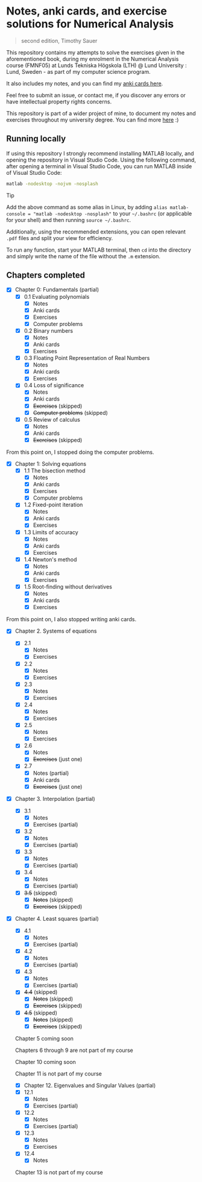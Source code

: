 # Notes, anki cards, and exercise solutions for Numerical Analysis
> second edition, Timothy Sauer

This repository contains my attempts to solve the exercises given in the aforementioned book, during my enrolment in the Numerical Analysis course (FMNF05) at Lunds Tekniska Högskola (LTH) @ Lund University : Lund, Sweden - as part of my computer science program.

It also includes my notes, and you can find my [anki cards here](https://www.github.com/mikael-ros/LTH-anki/Y3/P3/FMNF05/Book).

Feel free to submit an issue, or contact me, if you discover any errors or have intellectual property rights concerns. 

This repository is part of a wider project of mine, to document my notes and exercises throughout my university degree. You can find more [here](https://mikaelrr.notion.site/Delade-anteckningar-Hub-LTH-D-C-f2a47297b9b146dba372e02c4f789d55?pvs=4) :)

## Running locally
If using this repository I strongly recommend installing MATLAB locally, and opening the repository in Visual Studio Code. Using the following command, after opening a terminal in Visual Studio Code, you can run MATLAB inside of Visual Studio Code:
```sh
matlab -nodesktop -nojvm -nosplash
```
> [!TIP]
> Add the above command as some alias in Linux, by adding ``alias matlab-console = "matlab -nodesktop -nosplash"`` to your ``~/.bashrc`` (or applicable for your shell) and then running ``source ~/.bashrc``.

Additionally, using the recommended extensions, you can open relevant ``.pdf`` files and split your view for efficiency.

To run any function, start your MATLAB terminal, then ``cd`` into the directory and simply write the name of the file without the ``.m`` extension.

## Chapters completed
- [x] Chapter 0: Fundamentals (partial)
  - [x] 0.1 Evaluating polynomials
    - [x] Notes
    - [x] Anki cards
    - [x] Exercises 
    - [x] Computer problems
  - [x] 0.2 Binary numbers
    - [x] Notes
    - [x] Anki cards
    - [x] Exercises
  - [x] 0.3 Floating Point Representation of Real Numbers
    - [x] Notes
    - [x] Anki cards
    - [x] Exercises  
  - [x] 0.4 Loss of significance
    - [x] Notes
    - [x] Anki cards
    - [x] ~~Exercises~~ (skipped)
    - [x] ~~Computer problems~~ (skipped)
  - [x] 0.5 Review of calculus
    - [x] Notes
    - [x] Anki cards
    - [x] ~~Exercises~~ (skipped)

From this point on, I stopped doing the computer problems.

- [x] Chapter 1: Solving equations
  - [x] 1.1 The bisection method
    - [x] Notes
    - [x] Anki cards
    - [x] Exercises 
    - [x] Computer problems
  - [x] 1.2 Fixed-point iteration
    - [x] Notes
    - [x] Anki cards
    - [x] Exercises 
  - [x] 1.3 Limits of accuracy
    - [x] Notes
    - [x] Anki cards
    - [x] Exercises 
  - [x] 1.4 Newton's method
    - [x] Notes
    - [x] Anki cards
    - [x] Exercises 
  - [x] 1.5 Root-finding without derivatives
    - [x] Notes
    - [x] Anki cards
    - [x] Exercises 

From this point on, I also stopped writing anki cards.

- [x] Chapter 2. Systems of equations
  - [x] 2.1
    - [x] Notes
    - [x] Exercises 
  - [x] 2.2
    - [x] Notes
    - [x] Exercises 
  - [x] 2.3 
    - [x] Notes
    - [x] Exercises 
  - [x] 2.4
    - [x] Notes
    - [x] Exercises 
  - [x] 2.5 
    - [x] Notes
    - [x] Exercises 
  - [x] 2.6 
    - [x] Notes
    - [x] ~~Exercises~~ (just one) 
  - [x] 2.7 
    - [x] Notes (partial)
    - [x] Anki cards
    - [x] ~~Exercises~~ (just one)
- [x] Chapter 3. Interpolation (partial)
  - [x] 3.1
    - [x] Notes
    - [x] Exercises (partial)
  - [x] 3.2
    - [x] Notes
    - [x] Exercises (partial)
  - [x] 3.3 
    - [x] Notes
    - [x] Exercises (partial)
  - [x] 3.4
    - [x] Notes
    - [x] Exercises (partial)
  - [x] ~~3.5~~ (skipped)
    - [x] ~~Notes~~ (skipped)
    - [x] ~~Exercises~~ (skipped)
- [x] Chapter 4. Least squares (partial)
  - [x] 4.1
    - [x] Notes
    - [x] Exercises (partial)
  - [x] 4.2
    - [x] Notes
    - [x] Exercises (partial)
  - [x] 4.3 
    - [x] Notes
    - [x] Exercises (partial)
  - [x] ~~4.4~~ (skipped)
    - [x] ~~Notes~~ (skipped)
    - [x] ~~Exercises~~ (skipped)
  - [x] ~~4.5~~ (skipped)
    - [x] ~~Notes~~ (skipped)
    - [x] ~~Exercises~~ (skipped)
  
  Chapter 5 coming soon 

  Chapters 6 through 9 are not part of my course 

  Chapter 10 coming soon 

  Chapter 11 is not part of my course 

  - [x] Chapter 12. Eigenvalues and Singular Values (partial)
  - [x] 12.1
    - [x] Notes
    - [x] Exercises (partial)
  - [x] 12.2
    - [x] Notes
    - [x] Exercises (partial)
  - [x] 12.3 
    - [x] Notes
    - [x] Exercises
  - [x] 12.4
    - [x] Notes

  Chapter 13 is not part of my course